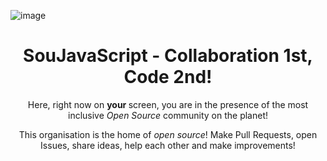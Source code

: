 ![image](https://user-images.githubusercontent.com/67703407/139008772-a43b301d-2647-4cf4-884e-fcf48a624aff.png)

<div align="center">
    <h1>SouJavaScript - Collaboration 1st, Code 2nd!</h1>
    <p> Here, right now on <b> your </b> screen, you are in the presence of the most inclusive <i> Open Source </i> community on the planet! </p>
    <p> This organisation is the home of <i> open source</i>! Make Pull Requests, open Issues, share ideas, help each other and make improvements!</p>
</div>
